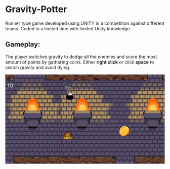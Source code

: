 # Gravity-Potter
Runner type game developed using UNITY in a competition against different teams. Coded in a limited time with limited Unity knowledge.

## Gameplay:
The player switches gravity to dodge all the enemies and score the most amount of points by gathering coins.
Either **right click** or click **space** to switch gravity and avoid dying.

![gameplay](https://github.com/DYasser/Gravity-Potter/blob/master/images/gameplay.png)
